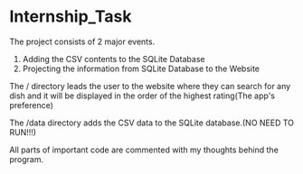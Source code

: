 
# Internship_Task

The project consists of 2 major events.

1) Adding the CSV contents to the SQLite Database
2) Projecting the information from SQLite Database to the Website

The / directory leads the user to the website where they can search for any dish and it will be displayed in the order of the highest rating(The app's preference)

The /data directory adds the CSV data to the SQLite database.(NO NEED TO RUN!!!)

All parts of important code are commented with my thoughts behind the program.
